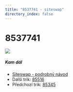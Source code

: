 ```yaml
---
title: "8537741 - siteswap"
directory_index: false
---
```


# 8537741

![](/animace/siteswap/8537741.gif)

##### Kam dál

- [Siteswap - podrobný návod](/siteswap.html "Podrobné vysvětlení siteswapů..")
- Další trik: [85516](85516.html "Siteswap 85516")
- Předchozí trik: [85345](85345.html "Siteswap 85345")

